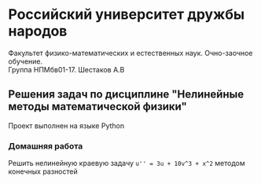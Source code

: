 # Российский университет дружбы народов
Факультет физико-математических и естественных наук. Очно-заочное обучение.  
Группа НПМбв01-17. Шестаков А.В

## Решения задач по дисциплине "Нелинейные методы математической физики"
Проект выполнен на языке Python

### Домашняя работа 
Решить нелинейную краевую задачу ```u'' = 3u + 10v^3 + x^2``` методом конечных разностей